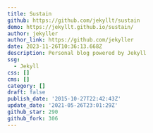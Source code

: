 ```yaml
---
title: Sustain
github: https://github.com/jekyllt/sustain
demo: https://jekyllt.github.io/sustain/
author: jekyller
author_link: https://github.com/jekyller
date: 2023-11-26T10:36:13.668Z
description: Personal blog powered by Jekyll
ssg:
  - Jekyll
css: []
cms: []
category: []
draft: false
publish_date: '2015-10-27T22:42:43Z'
update_date: '2021-05-26T23:01:29Z'
github_star: 290
github_fork: 306
---
```

